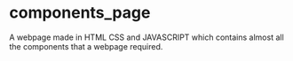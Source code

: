 # components_page
 A webpage made in HTML CSS and JAVASCRIPT which contains almost all the components that a webpage required.
